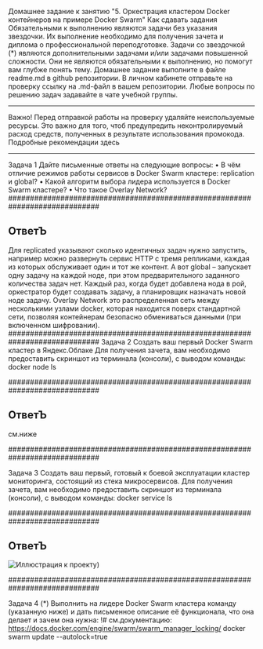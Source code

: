 Домашнее задание к занятию "5. Оркестрация кластером Docker контейнеров на примере Docker Swarm"
Как сдавать задания
Обязательными к выполнению являются задачи без указания звездочки. Их выполнение необходимо для получения зачета и диплома о профессиональной переподготовке.
Задачи со звездочкой (*) являются дополнительными задачами и/или задачами повышенной сложности. Они не являются обязательными к выполнению, но помогут вам глубже понять тему.
Домашнее задание выполните в файле readme.md в github репозитории. В личном кабинете отправьте на проверку ссылку на .md-файл в вашем репозитории.
Любые вопросы по решению задач задавайте в чате учебной группы.
________________________________________
Важно!
Перед отправкой работы на проверку удаляйте неиспользуемые ресурсы. Это важно для того, чтоб предупредить неконтролируемый расход средств, полученных в результате использования промокода.
Подробные рекомендации здесь
________________________________________
Задача 1
Дайте письменные ответы на следующие вопросы:
•	В чём отличие режимов работы сервисов в Docker Swarm кластере: replication и global?
•	Какой алгоритм выбора лидера используется в Docker Swarm кластере?
•	Что такое Overlay Network?
#############################################################################
## ОтветЪ
Для replicated указывают сколько идентичных задач нужно запустить, например можно развернуть  сервис HTTP с тремя репликами, каждая из которых обслуживает один и тот же контент. А вот global – запускает одну задачу на каждой ноде, при этом предварительного заданного количества задач нет. Каждый раз, когда будет добавлена нода в рой, оркестратор будет создавать задачу, а планировщик назначать новой ноде задачу. Overlay Network это распределенная сеть между несколькими узлами docker, которая находится поверх стандартной сети, позволяя контейнерам  безопасно обмениваться данными (при включенном шифровании).
#############################################################################
Задача 2
Создать ваш первый Docker Swarm кластер в Яндекс.Облаке
Для получения зачета, вам необходимо предоставить скриншот из терминала (консоли), с выводом команды:
docker node ls

#############################################################################
## ОтветЪ
см.ниже

#############################################################################

Задача 3
Создать ваш первый, готовый к боевой эксплуатации кластер мониторинга, состоящий из стека микросервисов.
Для получения зачета, вам необходимо предоставить скриншот из терминала (консоли), с выводом команды:
docker service ls

#############################################################################
## ОтветЪ
![Иллюстрация к проекту](https://i.imgur.com/BMzSV0z.png))

#############################################################################

Задача 4 (*)
Выполнить на лидере Docker Swarm кластера команду (указанную ниже) и дать письменное описание её функционала, что она делает и зачем она нужна:
!# см.документацию: https://docs.docker.com/engine/swarm/swarm_manager_locking/
docker swarm update --autolock=true

